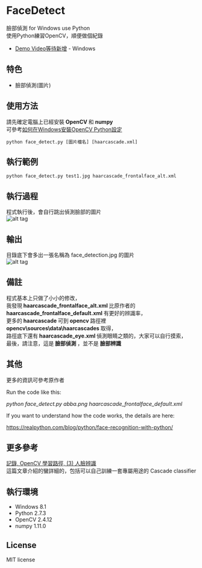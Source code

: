 # FaceDetect
臉部偵測 for Windows use Python <br>
使用Python練習OpenCV，順便做個紀錄
* [Demo Video等待新增]() - Windows 

## 特色
* 臉部偵測(圖片)
   
## 使用方法
請先確定電腦上已經安裝<b> OpenCV </b>和<b> numpy </b><br>
可參考[如何在Windows安裝OpenCV Python設定](https://github.com/twtrubiks/FaceDetect/tree/master/How%20Install%20OpenCV%20in%20on%20Windows%20for%20Python)<br>

```
python face_detect.py [圖片檔名] [haarcascade.xml]
```

## 執行範例 
``` 
python face_detect.py test1.jpg haarcascade_frontalface_alt.xml
```

## 執行過程
程式執行後，會自行跳出偵測臉部的圖片<br>
![alt tag](http://i.imgur.com/u8m9lUf.jpg)

## 輸出
目錄底下會多出一張名稱為 face_detection.jpg 的圖片 <br>
![alt tag](http://i.imgur.com/evl398U.jpg)

## 備註
程式基本上只做了小小的修改，<br>
我發現<b> haarcascade_frontalface_alt.xml </b>比原作者的<b> haarcascade_frontalface_default.xml </b>有更好的辨識率，<br>
更多的<b> haarcascade </b>可到<b> opencv </b>路徑裡<b> opencv\sources\data\haarcascades </b>取得，<br>
路徑底下還有<b> haarcascade_eye.xml </b>偵測眼睛之類的，大家可以自行摸索，<br>
最後，請注意，這是<b> 臉部偵測 </b>，並不是 <b> 臉部辨識 </b>

## 其他
更多的資訊可參考原作者<br>

Run the code like this:

*python face_detect.py abba.png haarcascade_frontalface_default.xml*

If you want to understand how the code works, the details are here:

https://realpython.com/blog/python/face-recognition-with-python/

## 更多參考
[記錄, OpenCV 學習路徑, (3) 人臉辨識 ](http://gogoprivateryan.blogspot.tw/2015/09/opencv-3-opencv-python-face-recognition.html)<br>
這篇文章介紹的蠻詳細的，包括可以自己訓練一套專屬用途的 Cascade classifier<br>

## 執行環境
* Windows 8.1
* Python 2.7.3
* OpenCV 2.4.12 
* numpy 1.11.0

## License
MIT license
